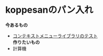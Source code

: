 # koppesanのパン入れ
**今あるもの**
+ [コンテキストメニューライブラリのテスト](https://koppesan-2.github.io/githubpages/contextmenutest.html)  
**作りたいもの**  
+ 計算機